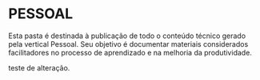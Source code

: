 # PESSOAL

Esta pasta é destinada à publicação de todo o conteúdo técnico gerado pela vertical Pessoal. Seu objetivo é documentar materiais considerados facilitadores no processo de aprendizado e na melhoria da produtividade.

teste de alteração.